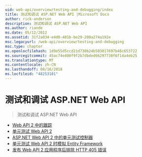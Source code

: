 ```yaml
---
uid: web-api/overview/testing-and-debugging/index
title: 测试和调试 ASP.NET Web API |Microsoft Docs
author: rick-anderson
description: 测试和调试 ASP.NET Web API
ms.author: riande
ms.date: 05/12/2012
ms.assetid: 31f2a034-e4d0-401b-be29-209a274a192e
msc.legacyurl: /web-api/overview/testing-and-debugging
msc.type: chapter
ms.openlocfilehash: 1d9e55d5ccd21d730b24b503017697b46c653722
ms.sourcegitcommit: 45ac74e400f9f2b7dbded66297730f6f14a4eb25
ms.translationtype: MT
ms.contentlocale: zh-CN
ms.lasthandoff: 08/16/2018
ms.locfileid: "48253101"
---
```

<a name="testing-and-debugging-aspnet-web-api"></a>测试和调试 ASP.NET Web API
====================
> 测试和调试 ASP.NET Web API


- [Web API 2 中的跟踪](tracing-in-aspnet-web-api.md)
- [单元测试 Web API 2](unit-testing-with-aspnet-web-api.md)
- [ASP.NET Web API 2 中的单元测试控制器](unit-testing-controllers-in-web-api.md)
- [单元测试 Web API 2 时模拟 Entity Framework](mocking-entity-framework-when-unit-testing-aspnet-web-api-2.md)
- [发布 Web API 2 应用程序后排除 HTTP 405 错误](troubleshooting-http-405-errors-after-publishing-web-api-applications.md)

